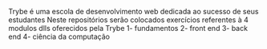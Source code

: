 Trybe é uma escola de desenvolvimento web dedicada ao sucesso de seus estudantes
Neste repositórios serão colocados exercícios referentes à 4 modulos dlls oferecidos pela Trybe
1- fundamentos
2- front end
3- back end
4- ciência da computação
